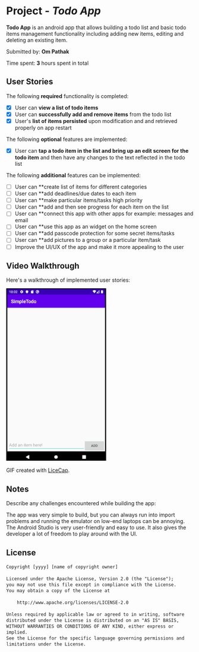 # Project - *Todo App*

**Todo App** is an android app that allows building a todo list and basic todo items management functionality including adding new items, editing and deleting an existing item.

Submitted by: **Om Pathak**

Time spent: **3** hours spent in total

## User Stories

The following **required** functionality is completed:

* [x] User can **view a list of todo items**
* [x] User can **successfully add and remove items** from the todo list
* [x] User's **list of items persisted** upon modification and and retrieved properly on app restart

The following **optional** features are implemented:

* [x] User can **tap a todo item in the list and bring up an edit screen for the todo item** and then have any changes to the text reflected in the todo list

The following **additional** features can be implemented:

* [ ] User can **create list of items for different categories
* [ ] User can **add deadlines/due dates to each item
* [ ] User can **make particular items/tasks high priority 
* [ ] User can **add and then see progress for each item on the list
* [ ] User can **connect this app with other apps for example: messages and email
* [ ] User can **use this app as an widget on the home screen
* [ ] User can **add passcode protection for some secret items/tasks
* [ ] User can **add pictures to a group or a particular item/task
* [ ] Improve the UI/UX of the app and make it more appealing to the user 
## Video Walkthrough

Here's a walkthrough of implemented user stories:

<img src='walkThrough.gif' title='Video Walkthrough' width='' alt='Video Walkthrough' />

GIF created with [LiceCap](http://www.cockos.com/licecap/).

## Notes

Describe any challenges encountered while building the app:

The app was very simple to build, but you can always run into import problems and running the emulator on low-end laptops can be annoying. 
The Android Studio is very user-friendly and easy to use. It also gives the developer a lot of freedom to play around with the UI. 

## License

    Copyright [yyyy] [name of copyright owner]

    Licensed under the Apache License, Version 2.0 (the "License");
    you may not use this file except in compliance with the License.
    You may obtain a copy of the License at

        http://www.apache.org/licenses/LICENSE-2.0

    Unless required by applicable law or agreed to in writing, software
    distributed under the License is distributed on an "AS IS" BASIS,
    WITHOUT WARRANTIES OR CONDITIONS OF ANY KIND, either express or implied.
    See the License for the specific language governing permissions and
    limitations under the License.
